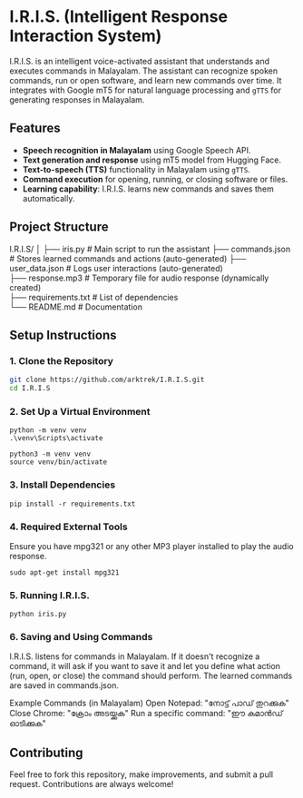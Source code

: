 # I.R.I.S. (Intelligent Response Interaction System)

I.R.I.S. is an intelligent voice-activated assistant that understands and executes commands in Malayalam. The assistant can recognize spoken commands, run or open software, and learn new commands over time. It integrates with Google mT5 for natural language processing and `gTTS` for generating responses in Malayalam.

## Features
- **Speech recognition in Malayalam** using Google Speech API.
- **Text generation and response** using mT5 model from Hugging Face.
- **Text-to-speech (TTS)** functionality in Malayalam using `gTTS`.
- **Command execution** for opening, running, or closing software or files.
- **Learning capability**: I.R.I.S. learns new commands and saves them automatically.

## Project Structure
I.R.I.S/ 
│ 
├── iris.py # Main script to run the assistant 
├── commands.json # Stores learned commands and actions (auto-generated) 
├── user_data.json # Logs user interactions (auto-generated)  
├── response.mp3 # Temporary file for audio response (dynamically created)  
├── requirements.txt # List of dependencies  
└── README.md # Documentation


## Setup Instructions

### 1. Clone the Repository
```bash
git clone https://github.com/arktrek/I.R.I.S.git
cd I.R.I.S
```

### 2.  Set Up a Virtual Environment
``` For Windows:
python -m venv venv
.\venv\Scripts\activate
```

```For macOS/Linux:
python3 -m venv venv
source venv/bin/activate
```

### 3. Install Dependencies
```Install the necessary Python packages using the following command:
pip install -r requirements.txt
```

### 4. Required External Tools
Ensure you have mpg321 or any other MP3 player installed to play the audio response.

```For Linux:
sudo apt-get install mpg321
```

### 5. Running I.R.I.S.
``` After setting up the virtual environment and installing dependencies, you can run I.R.I.S. by executing the main script:
python iris.py
```

### 6. Saving and Using Commands
I.R.I.S. listens for commands in Malayalam. If it doesn't recognize a command, it will ask if you want to save it and let you define what action (run, open, or close) the command should perform. The learned commands are saved in commands.json.

Example Commands (in Malayalam)
Open Notepad: "നോട്ട് പാഡ് തുറക്കുക"
Close Chrome: "ക്രോം അടയ്ക്കുക"
Run a specific command: "ഈ കമാൻഡ് ഓടിക്കുക"

## Contributing
Feel free to fork this repository, make improvements, and submit a pull request. Contributions are always welcome!
